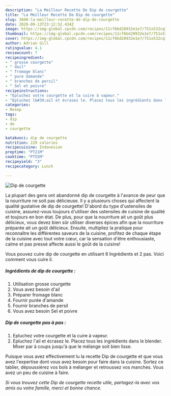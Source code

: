 ```yaml
---
description: "La Meilleur Recette De Dip de courgette"
title: "La Meilleur Recette De Dip de courgette"
slug: 3840-la-meilleur-recette-de-dip-de-courgette
date: 2020-09-13T23:12:52.434Z
image: https://img-global.cpcdn.com/recipes/11cf6bd28932e1e7/751x532cq70/dip-de-courgette-photo-principale-de-la-recette.jpg
thumbnail: https://img-global.cpcdn.com/recipes/11cf6bd28932e1e7/751x532cq70/dip-de-courgette-photo-principale-de-la-recette.jpg
cover: https://img-global.cpcdn.com/recipes/11cf6bd28932e1e7/751x532cq70/dip-de-courgette-photo-principale-de-la-recette.jpg
author: Adrian Gill
ratingvalue: 4.1
reviewcount: 7
recipeingredient:
- " grosse courgette"
- " dail"
- " fromage blanc"
- " pure damande"
- " branches de persil"
- " Sel et poivre"
recipeinstructions:
- "Epluchez votre courgette et la cuire à vapeur."
- "Epluchez l&#39;ail et écrasez le. Placez tous les ingrédients dans le blender. Mixer par à coups jusqu&#39;à que le mélange soit bien lisse."
categories:
- Resep
tags:
- dip
- de
- courgette

katakunci: dip de courgette 
nutrition: 229 calories
recipecuisine: Indonesian
preptime: "PT21M"
cooktime: "PT55M"
recipeyield: "3"
recipecategory: Lunch

---
```



![Dip de courgette](https://img-global.cpcdn.com/recipes/11cf6bd28932e1e7/751x532cq70/dip-de-courgette-photo-principale-de-la-recette.jpg)

La plupart des gens ont abandonné dip de courgette à l'avance de peur que la nourriture ne soit pas délicieuse. Il y a plusieurs choses qui affectent la qualité gustative de dip de courgette! D'abord du type d'ustensiles de cuisine, assurez-vous toujours d'utiliser des ustensiles de cuisine de qualité et toujours en bon état. De plus, pour que la nourriture ait un goût plus délicieux, vous devez bien sûr utiliser diverses épices afin que la nourriture préparée ait un goût délicieux. Ensuite, multipliez la pratique pour reconnaître les différentes saveurs de la cuisine, profitez de chaque étape de la cuisine avec tout votre cœur, car la sensation d'être enthousiaste, calme et pas pressé affecte aussi le goût de la cuisine!

<!--inarticleads1-->

Vous pouvez cuire dip de courgette en utilisant 6 Ingrédients et 2 pas. Voici comment vous cuire il.

##### Ingrédients de dip de courgette :

1. Utilisation  grosse courgette
1. Vous avez besoin  d&#39;ail
1. Préparer  fromage blanc
1. Fournir  purée d&#39;amande
1. Fournir  branches de persil
1. Vous avez besoin  Sel et poivre




<!--inarticleads2-->

##### Dip de courgette pas à pas :

1. Epluchez votre courgette et la cuire à vapeur.
1. Epluchez l&#39;ail et écrasez le. Placez tous les ingrédients dans le blender. Mixer par à coups jusqu&#39;à que le mélange soit bien lisse.




<!--inarticleads1-->

<p>
Puisque vous avez effectivement lu la recette Dip de courgette et que vous avez l'expertise dont vous avez besoin pour faire dans la cuisine. Sortez ce tablier, dépoussiérez vos bols à mélanger et retroussez vos manches. Vous avez un peu de cuisine à faire.
</p>

<p>
<i>Si vous trouvez cette Dip de courgette recette utile, partagez-la avec vos amis ou votre famille, merci et bonne chance.</i>
</p>
